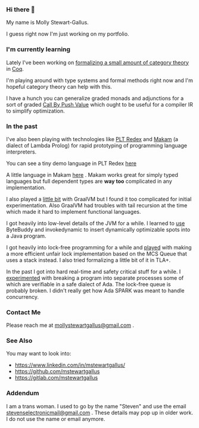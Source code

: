 ### Hi there 👋

My name is Molly Stewart-Gallus.

I guess right now I'm just working on my portfolio.

### I'm currently learning

Lately I've been working on [formalizing a small amount of category
theory](https://github.com/mstewartgallus/category-fun) in
[Coq](https://coq.inria.fr/).

I'm playing around with type systems and formal methods right now and
I'm hopeful category theory can help with this.

I have a hunch you can generalize graded monads and adjunctions for a
sort of graded [Call By Push
Value](https://en.wikipedia.org/wiki/Call-by-push-value) which ought
to be useful for a compiler IR to simplify optimization.

### In the past

I've also been playing with technologies like [PLT
Redex](https://redex.racket-lang.org/) and
[Makam](http://astampoulis.github.io/makam/) (a dialect of Lambda
Prolog) for rapid prototyping of programming language interpreters.

You can see a tiny demo language in PLT Redex [here](https://github.com/mstewartgallus/playground/blob/master/coexp.rkt)

A little language in Makam
[here](https://github.com/mstewartgallus/coc-makam) . Makam works
great for simply typed languages but full dependent types are **way
too** complicated in any implementation.

I also played a [little bit](https://github.com/mstewartgallus/peacod)
with GraalVM but I found it too complicated for initial
experimentation.  Also GraalVM had troubles with tail recursion at the
time which made it hard to implement functional languages.

I got heavily into low-level details of the JVM for a while.  I
learned to [use](https://github.com/mstewartgallus/heaps) ByteBuddy
and invokedynamic to insert dynamically optimizable spots into a Java
program.

I got heavily into lock-free programming for a while and
[played](https://github.com/mstewartgallus/stacklock) with making a
more efficient unfair lock implementation based on the MCS Queue that
uses a stack instead. I also tried formalizing a little bit of it in
TLA+.

In the past I got into hard real-time and safety critical stuff for a
while. I
[experimented](https://github.com/mstewartgallus/linted/tree/master)
with breaking a program into separate processes some of which are
verifiable in a safe dialect of Ada. The lock-free queue is probably
broken.  I didn't really get how Ada SPARK was meant to handle
concurrency.

### Contact Me

Please reach me at mollystewartgallus@gmail.com .

### See Also

You may want to look into:

- https://www.linkedin.com/in/mstewartgallus/
- https://github.com/mstewartgallus
- https://gitlab.com/mstewartgallus

### Addendum

I am a trans woman. I used to go by the name "Steven" and use the
email stevenselectronicmail@gmail.com . These details may pop up in
older work.  I do not use the name or email anymore.

<!--
**mstewartgallus/mstewartgallus** is a ✨ _special_ ✨ repository
because its `README.md` (this file) appears on your GitHub profile.

Here are some ideas to get you started:

- 🔭 I’m currently working on ...
- 🌱 I’m currently learning ...
- 👯 I’m looking to collaborate on ...
- 🤔 I’m looking for help with ...
- 💬 Ask me about ...
- 📫 How to reach me: ...
- 😄 Pronouns: ...
- ⚡ Fun fact: ...
-->
